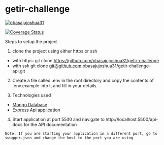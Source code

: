 # getir-challenge

[![obasajujoshua31](https://circleci.com/gh/obasajujoshua31/getir-challenge.svg?style=svg)](https://app.circleci.com/pipelines/github/obasajujoshua31/getir-challenge)

[![Coverage Status](https://coveralls.io/repos/github/obasajujoshua31/getir-challenge/badge.png?branch=main)](https://coveralls.io/github/obasajujoshua31/getir-challenge?branch=main)

Steps to setup the project

1. clone the project using either https or ssh

- with https: git clone https://github.com/obasajujoshua31/getir-challenge
- with ssh git clone git@github.com:obasajujoshua31/getir-challenge-api.git

2. Create a file called .env in the root directory and copy the contents of .env.example into it and fill in your details.

3. Technologies used

- [Mongo Database](https://mongodb.com)
- [Express Api application](https://expressjs.com)

4. Start application at port 5500 and navigate to http://localhost:5500/api-docs for the API documentation

`Note: If you are starting your application in a different port, go to swagger.json and change the host to the port you are using`
